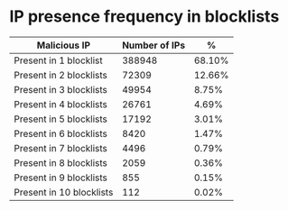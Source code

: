 # IP presence frequency in blocklists
| Malicious IP | Number of IPs | % |
|----|----|----|
| Present in 1 blocklist | 388948 | 68.10% |
| Present in 2 blocklists | 72309 | 12.66% |
| Present in 3 blocklists | 49954 | 8.75% |
| Present in 4 blocklists | 26761 | 4.69% |
| Present in 5 blocklists | 17192 | 3.01% |
| Present in 6 blocklists | 8420 | 1.47% |
| Present in 7 blocklists | 4496 | 0.79% |
| Present in 8 blocklists | 2059 | 0.36% |
| Present in 9 blocklists | 855 | 0.15% |
| Present in 10 blocklists | 112 | 0.02% |
